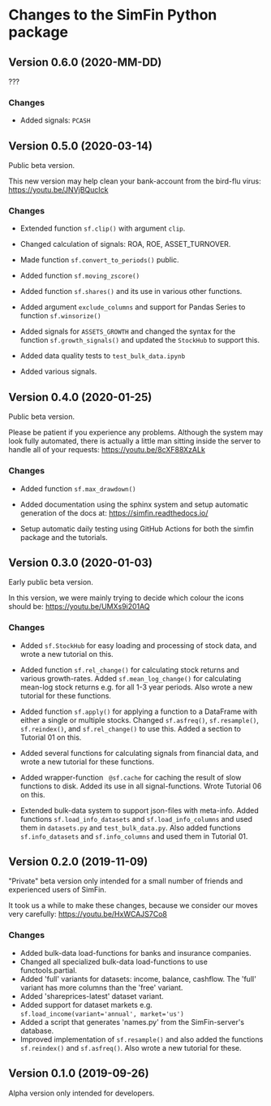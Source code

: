 # Changes to the SimFin Python package

## Version 0.6.0 (2020-MM-DD)

???

### Changes

-   Added signals: `PCASH`

## Version 0.5.0 (2020-03-14)

Public beta version.

This new version may help clean your bank-account from the bird-flu virus:
https://youtu.be/JNVjBQucIck

### Changes

-   Extended function `sf.clip()` with argument `clip`. 

-   Changed calculation of signals: ROA, ROE, ASSET_TURNOVER.

-   Made function `sf.convert_to_periods()` public.

-   Added function `sf.moving_zscore()`

-   Added function `sf.shares()` and its use in various other functions.

-   Added argument `exclude_columns` and support for Pandas Series to function
    `sf.winsorize()`

-   Added signals for `ASSETS_GROWTH` and changed the syntax for the function
    `sf.growth_signals()` and updated the `StockHub` to support this.

-   Added data quality tests to `test_bulk_data.ipynb`

-   Added various signals.


## Version 0.4.0 (2020-01-25)

Public beta version.

Please be patient if you experience any problems. Although the system may look
fully automated, there is actually a little man sitting inside the server to
handle all of your requests: https://youtu.be/8cXF88XzALk

### Changes

-   Added function `sf.max_drawdown()`

-   Added documentation using the sphinx system and setup automatic generation
    of the docs at: https://simfin.readthedocs.io/
    
-   Setup automatic daily testing using GitHub Actions for both the simfin
    package and the tutorials.


## Version 0.3.0 (2020-01-03)

Early public beta version.

In this version, we were mainly trying to decide which colour the icons
should be: https://youtu.be/UMXs9i201AQ

### Changes

-   Added `sf.StockHub` for easy loading and processing of stock data,
    and wrote a new tutorial on this.

-   Added function `sf.rel_change()` for calculating stock returns and
    various growth-rates. Added `sf.mean_log_change()` for calculating
    mean-log stock returns e.g. for all 1-3 year periods. Also wrote a
    new tutorial for these functions.

-   Added function `sf.apply()` for applying a function to a DataFrame
    with either a single or multiple stocks. Changed `sf.asfreq()`,
    `sf.resample()`, `sf.reindex()`, and `sf.rel_change()` to use this.
    Added a section to Tutorial 01 on this.

-   Added several functions for calculating signals from financial data,
    and wrote a new tutorial for these functions.
    
-   Added wrapper-function ` @sf.cache` for caching the result of slow
    functions to disk. Added its use in all signal-functions. Wrote
    Tutorial 06 on this.
    
-   Extended bulk-data system to support json-files with meta-info.
    Added functions `sf.load_info_datasets` and `sf.load_info_columns`
    and used them in `datasets.py` and `test_bulk_data.py`. Also added
    functions `sf.info_datasets` and `sf.info_columns` and used them
    in Tutorial 01.


## Version 0.2.0 (2019-11-09)

"Private" beta version only intended for a small number of friends and
experienced users of SimFin.

It took us a while to make these changes, because we consider our moves
very carefully: https://youtu.be/HxWCAJS7Co8

### Changes

-   Added bulk-data load-functions for banks and insurance companies.
-   Changed all specialized bulk-data load-functions to use functools.partial.
-   Added 'full' variants for datasets: income, balance, cashflow.
    The 'full' variant has more columns than the 'free' variant.
-   Added 'shareprices-latest' dataset variant.
-   Added support for dataset markets e.g. `sf.load_income(variant='annual', market='us')`
-   Added a script that generates 'names.py' from the SimFin-server's database.
-   Improved implementation of `sf.resample()` and also added the functions
    `sf.reindex()` and `sf.asfreq()`. Also wrote a new tutorial for these.


## Version 0.1.0 (2019-09-26)

Alpha version only intended for developers.
